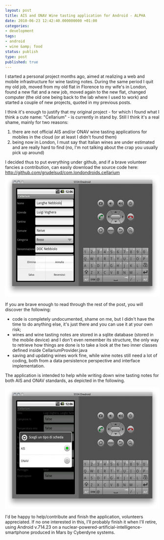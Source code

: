 ```yaml
---
layout: post
title: AIS and ONAV Wine tasting application for Android - ALPHA
date: 2010-06-23 12:42:40.000000000 +01:00
categories:
- development
tags:
- android
- wine &amp; food
status: publish
type: post
published: true
---
```

<p>I started a personal project months ago, aimed at realizing a web and mobile infrastructure for wine tasting notes. During the same period I quit my old job, moved from my old flat in Florence to my wife's in London, found a new flat and a new job, moved again to the new flat, changed computer (the old one being back to the lab where I used to work) and started a couple of new projects, quoted in my previous posts.</p>
<p>I think it's enough to justify that my original project - for which I found what I think a cute name: "Cellarium" - is currently in stand by. Still I think it's a real shame, mainly for two reasons:</p>
<ol>
<li>there are not official AIS and/or ONAV wine tasting applications for mobiles in the cloud (or at least I didn't found them)</li>
<li>being now in London, I must say that Italian wines are under estimated and are really hard to find (no, I'm not talking about the crap you usually pick up around)</li>
</ol>
<p>I decided thus to put everything under github, and if a brave volunteer fancies a contribution, can easily download the source code here: <a href="http://github.com/grudelsud/com.londondroids.cellarium">http://github.com/grudelsud/com.londondroids.cellarium</a><a rel="attachment wp-att-124" href="http://tom.londondroids.com/2010/06/ais-onav-wine-tasting-application-for-android-alpha/cellarium_vino/"><img class="aligncenter size-medium wp-image-124" title="cellarium_vino" src="/images/cellarium_vino-544x397.png" alt="" width="544" height="397" /></a></p>
<p><!--more-->If you are brave enough to read through the rest of the post, you will discover the following:</p>
<ul>
<li>code is completely undocumented, shame on me, but I didn't have the time to do anything else, it's just there and you can use it at your own risk;</li>
<li>wines and wine tasting notes are stored in a sqlite database (stored in the mobile device) and I don't even remember its structure, the only way to retrieve how things are done is to take a look at the two inner classes defined inside CellariumProvider.java</li>
<li>saving and updating wines work fine, while wine notes still need a lot of coding, both from a data persistence perspective and interface implementation.</li>
</ul>
<p>The application is intended to help while writing down wine tasting notes for both AIS and ONAV standards, as depicted in the following.</p>
<p><a rel="attachment wp-att-125" href="http://tom.londondroids.com/2010/06/ais-onav-wine-tasting-application-for-android-alpha/cellarium_scheda/"><img class="aligncenter size-medium wp-image-125" title="cellarium_scheda" src="/images/cellarium_scheda-544x397.png" alt="" width="544" height="397" /></a></p>
<p>I'd be happy to help/contribute and finish the application, volunteers appreciated. If no one interested in this, I'll probably finish it when I'll retire, using Android v.714.23 on a nuclear-powered-artificial-intelligence-smartphone produced in Mars by Cyberdyne systems.</p>
